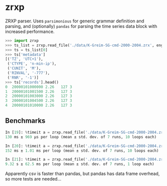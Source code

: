 # zrxp

ZRXP parser. Uses `parsimonious` for generic grammar definition and parsing,
and (optionally) `pandas` for parsing the time series data block with
increased performance.


```python
>>> import zrxp
>>> ts_list = zrxp.read_file('./data/K-Greim-SG-cmd-2000-2004.zrx', engine='pandas')
>>> ts = ts_list[0]
>>> ts['metadata']
[('TZ', 'UTC+1'),
 ('CTYPE', 'n-min-ip'),
 ('CUNIT', 'M'),
 ('RINVAL', '-777'),
 ('RNR', '-1')]
>>> ts['records'].head()
0  20000101000000 2.26   127 3
1  20000101001500 2.26   127 3
2  20000101003000 2.26   127 3
3  20000101004500 2.26   127 3
4  20000101010000 2.26   127 3
```


## Benchmarks

```python
In [19]: %timeit a = zrxp.read_file('./data/K-Greim-SG-cmd-2000-2004.zrx', engine='csv')
130 ms ± 969 µs per loop (mean ± std. dev. of 7 runs, 10 loops each)

In [20]: %timeit a = zrxp.read_file('./data/K-Greim-SG-cmd-2000-2004.zrx', engine='pandas')
152 ms ± 1.01 ms per loop (mean ± std. dev. of 7 runs, 10 loops each)

In [21]: %timeit a = zrxp.read_file('./data/K-Greim-SG-cmd-2000-2004.zrx', engine='default')
9.32 s ± 62.5 ms per loop (mean ± std. dev. of 7 runs, 1 loop each)
```

Apparently csv is faster than pandas, but pandas has data frame overhead, so more
tests are needed...

